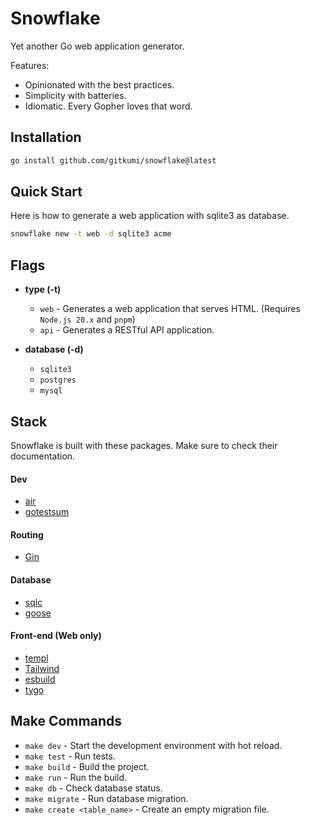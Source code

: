 # Snowflake

Yet another Go web application generator.

Features:
- Opinionated with the best practices.
- Simplicity with batteries.
- Idiomatic. Every Gopher loves that word.

## Installation

```sh
go install github.com/gitkumi/snowflake@latest
```

## Quick Start

Here is how to generate a web application with sqlite3 as database.

```sh
snowflake new -t web -d sqlite3 acme
```

## Flags

- **type (-t)**
  - `web` - Generates a web application that serves HTML. (Requires `Node.js 20.x` and `pnpm`)
  - `api` - Generates a RESTful API application.

- **database (-d)**
  - `sqlite3`
  - `postgres`
  - `mysql`

## Stack

Snowflake is built with these packages. Make sure to check their documentation.

#### Dev

- [air](https://github.com/cosmtrek/air)
- [gotestsum](https://github.com/gotestyourself/gotestsum)

#### Routing

- [Gin](https://gin-gonic.com/)

#### Database

- [sqlc](https://github.com/sqlc-dev/sqlc)
- [goose](https://github.com/pressly/goose)

#### Front-end (Web only)

- [templ](https://templ.guide/)
- [Tailwind](https://tailwindcss.com/)
- [esbuild](https://esbuild.github.io/)
- [tygo](https://github.com/gzuidhof/tygo)

## Make Commands

- `make dev` - Start the development environment with hot reload.
- `make test` - Run tests.
- `make build` - Build the project.
- `make run` - Run the build.
- `make db` - Check database status.
- `make migrate` - Run database migration.
- `make create <table_name>` - Create an empty migration file.
